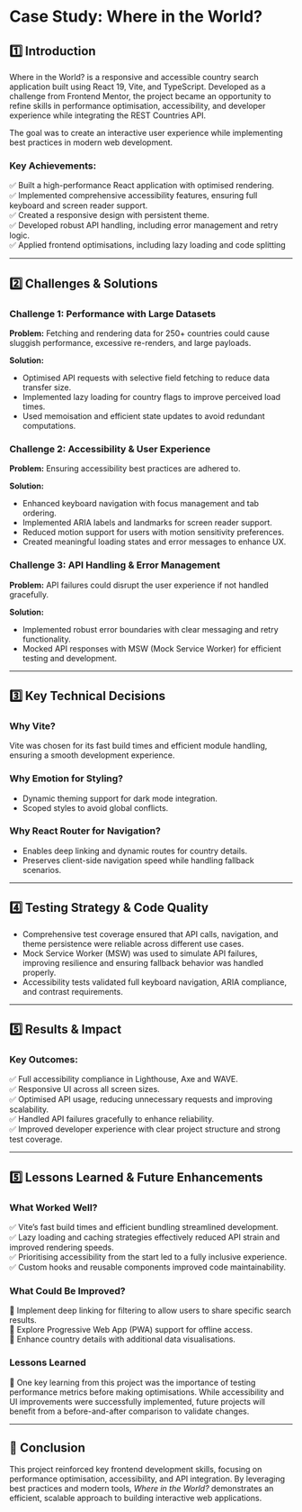 # Case Study: Where in the World?

## 1️⃣ Introduction

Where in the World? is a responsive and accessible country search application built using React 19, Vite, and TypeScript. Developed as a challenge from Frontend Mentor, the project became an opportunity to refine skills in performance optimisation, accessibility, and developer experience while integrating the REST Countries API.

The goal was to create an interactive user experience while implementing best practices in modern web development.

### Key Achievements:

✅ Built a high-performance React application with optimised rendering.  
✅ Implemented comprehensive accessibility features, ensuring full keyboard and screen reader support.  
✅ Created a responsive design with persistent theme.  
✅ Developed robust API handling, including error management and retry logic.  
✅ Applied frontend optimisations, including lazy loading and code splitting

---

## 2️⃣ Challenges & Solutions

### Challenge 1: Performance with Large Datasets

**Problem:** Fetching and rendering data for 250+ countries could cause sluggish performance, excessive re-renders, and large payloads.

**Solution:**

- Optimised API requests with selective field fetching to reduce data transfer size.
- Implemented lazy loading for country flags to improve perceived load times.
- Used memoisation and efficient state updates to avoid redundant computations.

### Challenge 2: Accessibility & User Experience

**Problem:** Ensuring accessibility best practices are adhered to.

**Solution:**

- Enhanced keyboard navigation with focus management and tab ordering.
- Implemented ARIA labels and landmarks for screen reader support.
- Reduced motion support for users with motion sensitivity preferences.
- Created meaningful loading states and error messages to enhance UX.

### Challenge 3: API Handling & Error Management

**Problem:** API failures could disrupt the user experience if not handled gracefully.

**Solution:**

- Implemented robust error boundaries with clear messaging and retry functionality.
- Mocked API responses with MSW (Mock Service Worker) for efficient testing and development.

---

## 3️⃣ Key Technical Decisions

### Why Vite?

Vite was chosen for its fast build times and efficient module handling, ensuring a smooth development experience.

### Why Emotion for Styling?

- Dynamic theming support for dark mode integration.
- Scoped styles to avoid global conflicts.

### Why React Router for Navigation?

- Enables deep linking and dynamic routes for country details.
- Preserves client-side navigation speed while handling fallback scenarios.

---

## 4️⃣ Testing Strategy & Code Quality

- Comprehensive test coverage ensured that API calls, navigation, and theme persistence were reliable across different use cases.
- Mock Service Worker (MSW) was used to simulate API failures, improving resilience and ensuring fallback behavior was handled properly.
- Accessibility tests validated full keyboard navigation, ARIA compliance, and contrast requirements.

---

## 5️⃣ Results & Impact

### Key Outcomes:

✅ Full accessibility compliance in Lighthouse, Axe and WAVE.  
✅ Responsive UI across all screen sizes.  
✅ Optimised API usage, reducing unnecessary requests and improving scalability.  
✅ Handled API failures gracefully to enhance reliability.  
✅ Improved developer experience with clear project structure and strong test coverage.

---

## 5️⃣ Lessons Learned & Future Enhancements

### What Worked Well?

✅ Vite’s fast build times and efficient bundling streamlined development.  
✅ Lazy loading and caching strategies effectively reduced API strain and improved rendering speeds.  
✅ Prioritising accessibility from the start led to a fully inclusive experience.  
✅ Custom hooks and reusable components improved code maintainability.

### What Could Be Improved?

🔹 Implement deep linking for filtering to allow users to share specific search results.  
🔹 Explore Progressive Web App (PWA) support for offline access.  
🔹 Enhance country details with additional data visualisations.

### Lessons Learned

📌 One key learning from this project was the importance of testing performance metrics before making optimisations. While accessibility and UI improvements were successfully implemented, future projects will benefit from a before-and-after comparison to validate changes.

---

## 🎯 Conclusion

This project reinforced key frontend development skills, focusing on performance optimisation, accessibility, and API integration. By leveraging best practices and modern tools, _Where in the World?_ demonstrates an efficient, scalable approach to building interactive web applications.
